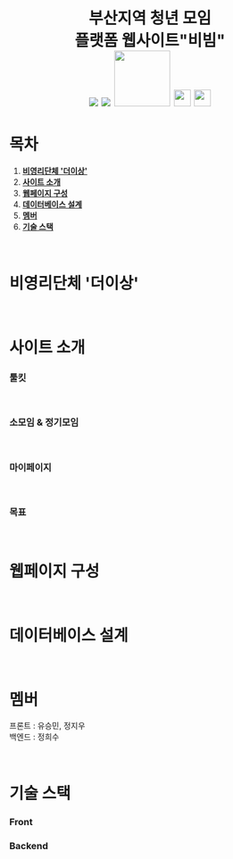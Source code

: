 <h1 align="center"> 
부산지역 청년 모임<br/>
플랫폼 웹사이트"비빔"<br/>
<img src="https://img.shields.io/badge/React-61DAFB?style=for-the-badge&logo=React&logoColor=black">
<img src="https://img.shields.io/badge/Spring Boot-6DB33F?style=for-the-badge&logo=Spring Boot&logoColor=yellow">
<img src="https://img.shields.io/badge/Python-blue?style=flat&logo=Python&logoColor=green" width="100">
<img src="https://img.shields.io/badge/Java-007396?style=flat&logo=OpenJDK&logoColor=white" height="30"/>
<img src="https://img.shields.io/badge/JavaScript-F7DF1E?style=flat-square&logo=JavaScript&logoColor=white" height="30"/><br>

</h1>

# 목차
1. [**비영리단체 '더이상'**](#1)
2. [**사이트 소개**](#2)
3. [**웹페이지 구성**](#3)
4. [**데이터베이스 설계**](#4)
5. [**멤버**](#5)
6. [**기술 스택**](#6)

<br>
<div id="1"></div>

# 비영리단체 '더이상'

<div id="2"></div>

<br>

# 사이트 소개

### 툴킷


<br>

### 소모임 & 정기모임


<br>

### 마이페이지 


<br>

### 목표


<br>

<div id="3"></div>

# 웹페이지 구성



<br>

<div id="4"></div>

# 데이터베이스 설계


<br>

<div id="4"></div>

<div id="5"></div>

# 멤버

프론트 : 유승민, 정지우 <br>
백엔드 : 정희수

<br>

<div id="6"></div>

# 기술 스택

### Front


### Backend




